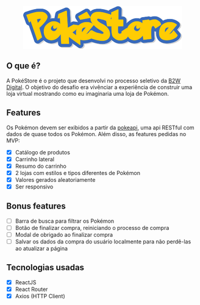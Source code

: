 <p align=center>
  <img src="./src/assets/img/pokestore_logo.png"/>
</p>

## O que é?

A PokéStore é o projeto que desenvolvi no processo seletivo da <a href="https://ri.b2w.digital/">B2W Digital</a>. O objetivo do desafio era vivênciar a experiência de construir uma loja virtual mostrando como eu imaginaria uma loja de Pokémon.

## Features

Os Pokémon devem ser exibidos a partir da <a href="https://pokeapi.co/">pokeapi</a>, uma api RESTful com dados de quase todos os Pokémon. Além disso, as features pedidas no MVP:

- [x] Catálogo de produtos
- [x] Carrinho lateral
- [x] Resumo do carrinho
- [x] 2 lojas com estilos e tipos diferentes de Pokémon
- [x] Valores gerados aleatoriamente
- [x] Ser responsivo

## Bonus features

- [ ] Barra de busca para filtrar os Pokémon
- [ ] Botão de finalizar compra, reiniciando o processo de compra
- [ ] Modal de obrigado ao finalizar compra
- [ ] Salvar os dados da compra do usuário localmente para não perdê-las ao atualizar a página

## Tecnologias usadas

- [x] ReactJS
- [x] React Router
- [x] Axios (HTTP Client)
